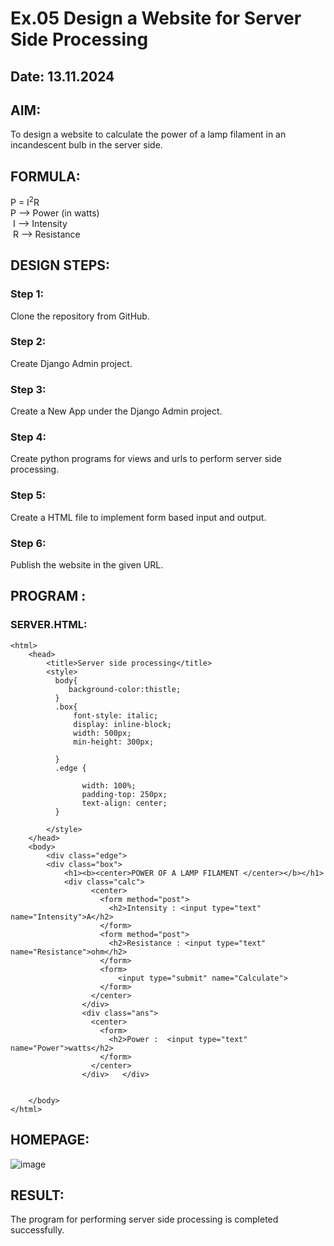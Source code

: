 # Ex.05 Design a Website for Server Side Processing
## Date: 13.11.2024

## AIM:
 To design a website to calculate the power of a lamp filament in an incandescent bulb in the server side. 


## FORMULA:
P = I<sup>2</sup>R
<br> P --> Power (in watts)
<br> I --> Intensity
<br> R --> Resistance

## DESIGN STEPS:

### Step 1:
Clone the repository from GitHub.

### Step 2:
Create Django Admin project.

### Step 3:
Create a New App under the Django Admin project.

### Step 4:
Create python programs for views and urls to perform server side processing.

### Step 5:
Create a HTML file to implement form based input and output.

### Step 6:
Publish the website in the given URL.

## PROGRAM :

### SERVER.HTML:
```
<html>
    <head>
        <title>Server side processing</title>
        <style>
          body{
             background-color:thistle;
          }
          .box{
              font-style: italic;
              display: inline-block;
              width: 500px;
              min-height: 300px;

          }
          .edge {
            
                width: 100%;
                padding-top: 250px;
                text-align: center;
          }

        </style>
    </head>
    <body>
        <div class="edge">
        <div class="box">
            <h1><b><center>POWER OF A LAMP FILAMENT </center></b></h1>
            <div class="calc">
                  <center>
                    <form method="post">
                      <h2>Intensity : <input type="text" name="Intensity">A</h2>
                    </form>
                    <form method="post">
                      <h2>Resistance : <input type="text" name="Resistance">ohm</h2>
                    </form>          
                    <form>
                        <input type="submit" name="Calculate">
                    </form> 
                  </center>
                </div>
                <div class="ans">
                  <center>
                    <form>
                      <h2>Power :  <input type="text" name="Power">watts</h2>
                    </form>
                  </center>
                </div>   </div>
             
   
    </body>
</html>

```
## HOMEPAGE:
![image](https://github.com/user-attachments/assets/35d29ffd-ff83-4d09-9e75-6a71fe6b0371)


## RESULT:
The program for performing server side processing is completed successfully.
